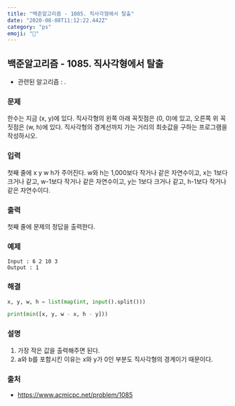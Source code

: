 ```yaml
---
title: "백준알고리즘 - 1085. 직사각형에서 탈출"
date: "2020-08-08T11:12:22.442Z"
category: "ps"
emoji: "🥏"
---
```


## 백준알고리즘 - 1085. 직사각형에서 탈출

- 관련된 알고리즘 : .

### 문제

한수는 지금 (x, y)에 있다. 직사각형의 왼쪽 아래 꼭짓점은 (0, 0)에 있고, 오른쪽 위 꼭짓점은 (w, h)에 있다. 직사각형의 경계선까지 가는 거리의 최솟값을 구하는 프로그램을 작성하시오.

### 입력

첫째 줄에 x y w h가 주어진다. w와 h는 1,000보다 작거나 같은 자연수이고, x는 1보다 크거나 같고, w-1보다 작거나 같은 자연수이고, y는 1보다 크거나 같고, h-1보다 작거나 같은 자연수이다.

### 출력

첫째 줄에 문제의 정답을 출력한다.

### 예제

```
Input : 6 2 10 3
Output : 1
```

### 해결 

```python
x, y, w, h = list(map(int, input().split()))

print(min([x, y, w - x, h - y]))
```

### 설명

1. 가장 작은 값을 출력해주면 된다.
2. a와 b를 포함시킨 이유는 x와 y가 0인 부분도 직사각형의 경계이기 때문이다.

### 출처

- https://www.acmicpc.net/problem/1085
